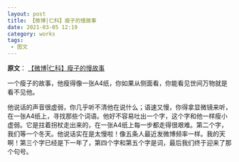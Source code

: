 ```yaml
---
layout: post
title: 【微博|仁科】瘦子的慢故事
date: 2021-03-05 12:19
category: works
tags:
 - 图文
---
```

**原文**：
[【微博\|仁科】瘦子的慢故事](https://m.weibo.cn/detail/4611362511130442)

一个瘦子的故事，他瘦得像一张A4纸，你如果从侧面看，你能看见世间万物就是看不见他。

他说话的声音很虚弱，你几乎听不清他在说什么；语速又慢，你得拿显微镜来听，在一张A4纸上，寻找那些个词语。他好不容易吐出一个字，这个字和他一样瘦小虚弱。它是拄着拐杖走出来的，在一张A4纸上每一步都走得很艰难。第二个字，我们等一个冬天。他说话实在是太慢啦！像五条人最近发微博频率一样。我的天啊！第三个字已经是下一年了，第四个字和第五个字是词，最后我们终于迎来了那个句号。
